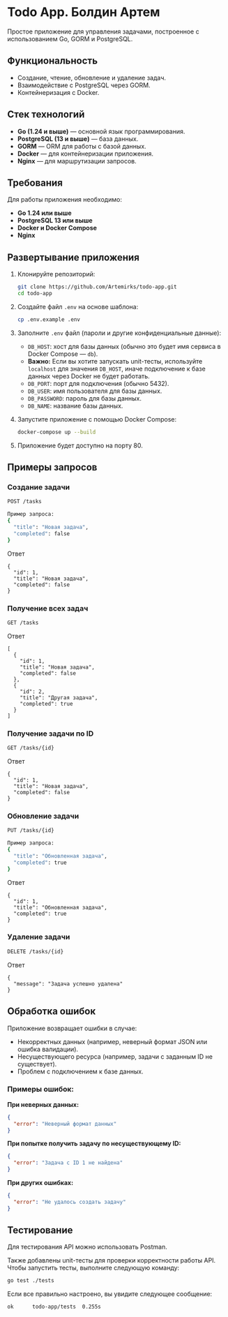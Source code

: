 # Todo App. Болдин Артем

Простое приложение для управления задачами, построенное с использованием Go, GORM и PostgreSQL.

## Функциональность

- Создание, чтение, обновление и удаление задач.
- Взаимодействие с PostgreSQL через GORM.
- Контейнеризация с Docker.

## Стек технологий

- **Go (1.24 и выше)** — основной язык программирования.
- **PostgreSQL (13 и выше)** — база данных.
- **GORM** — ORM для работы с базой данных.
- **Docker** — для контейнеризации приложения.
- **Nginx** — для маршрутизации запросов.

## Требования

Для работы приложения необходимо:
- **Go 1.24 или выше**
- **PostgreSQL 13 или выше**
- **Docker и Docker Compose**
- **Nginx**

## Развертывание приложения

1. Клонируйте репозиторий:
    ```bash
    git clone https://github.com/Artemirks/todo-app.git
    cd todo-app
    ```

2. Создайте файл `.env` на основе шаблона:
    ```bash
    cp .env.example .env
    ```

3. Заполните `.env` файл (пароли и другие конфиденциальные данные):
    - `DB_HOST`: хост для базы данных (обычно это будет имя сервиса в Docker Compose — `db`).
    - **Важно:** Если вы хотите запускать unit-тесты, используйте `localhost` для значения `DB_HOST`, иначе подключение к базе данных через Docker не будет работать.
    - `DB_PORT`: порт для подключения (обычно 5432).
    - `DB_USER`: имя пользователя для базы данных.
    - `DB_PASSWORD`: пароль для базы данных.
    - `DB_NAME`: название базы данных.

4. Запустите приложение с помощью Docker Compose:
    ```bash
    docker-compose up --build
    ```

5. Приложение будет доступно на порту 80.

## Примеры запросов

### Создание задачи
```bash
POST /tasks

Пример запроса:
{
  "title": "Новая задача",
  "completed": false
}
```
Ответ
```
{
  "id": 1,
  "title": "Новая задача",
  "completed": false
}
```

### Получение всех задач
```bash
GET /tasks
```
Ответ
```
[
  {
    "id": 1,
    "title": "Новая задача",
    "completed": false
  },
  {
    "id": 2,
    "title": "Другая задача",
    "completed": true
  }
]
```

### Получение задачи по ID
```bash
GET /tasks/{id}
```
Ответ
```
{
  "id": 1,
  "title": "Новая задача",
  "completed": false
}
```

### Обновление задачи
```bash
PUT /tasks/{id}

Пример запроса:
{
  "title": "Обновленная задача",
  "completed": true
}
```
Ответ
```
{
  "id": 1,
  "title": "Обновленная задача",
  "completed": true
}
```

### Удаление задачи
```bash
DELETE /tasks/{id}
```
Ответ
```
{
  "message": "Задача успешно удалена"
}
```
## Обработка ошибок

Приложение возвращает ошибки в случае:

- Некорректных данных (например, неверный формат JSON или ошибка валидации).
- Несуществующего ресурса (например, задачи с заданным ID не существует).
- Проблем с подключением к базе данных.

### Примеры ошибок:

**При неверных данных:**
```json
{
  "error": "Неверный формат данных"
}
```

**При попытке получить задачу по несуществующему ID:**
```json
{
  "error": "Задача с ID 1 не найдена"
}
```

**При других ошибках:**
```json
{
  "error": "Не удалось создать задачу"
}
```

## Тестирование

Для тестирования API можно использовать Postman.

Также добавлены unit-тесты для проверки корректности работы API. Чтобы запустить тесты, выполните следующую команду:

```bash
go test ./tests
```

Если все правильно настроено, вы увидите следующее сообщение:
```bash
ok      todo-app/tests  0.255s
```